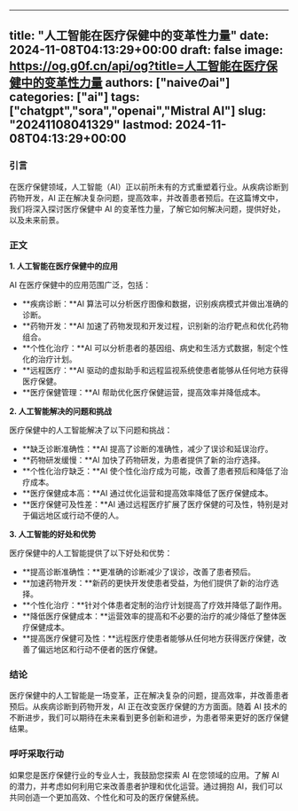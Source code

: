 
---
title: "人工智能在医疗保健中的变革性力量"
date: 2024-11-08T04:13:29+00:00
draft: false
image: https://og.g0f.cn/api/og?title=人工智能在医疗保健中的变革性力量
authors: ["naiveのai"]
categories: ["ai"]
tags: ["chatgpt","sora","openai","Mistral AI"]
slug: "20241108041329"
lastmod: 2024-11-08T04:13:29+00:00
---
### 引言

在医疗保健领域，人工智能（AI）正以前所未有的方式重塑着行业。从疾病诊断到药物开发，AI 正在解决复杂问题，提高效率，并改善患者预后。在这篇博文中，我们将深入探讨医疗保健中 AI 的变革性力量，了解它如何解决问题，提供好处，以及未来前景。

### 正文

**1. 人工智能在医疗保健中的应用**

AI 在医疗保健中的应用范围广泛，包括：

- **疾病诊断：**AI 算法可以分析医疗图像和数据，识别疾病模式并做出准确的诊断。
- **药物开发：**AI 加速了药物发现和开发过程，识别新的治疗靶点和优化药物组合。
- **个性化治疗：**AI 可以分析患者的基因组、病史和生活方式数据，制定个性化的治疗计划。
- **远程医疗：**AI 驱动的虚拟助手和远程监视系统使患者能够从任何地方获得医疗保健。
- **医疗保健管理：**AI 帮助优化医疗保健运营，提高效率并降低成本。

**2. 人工智能解决的问题和挑战**

医疗保健中的人工智能解决了以下问题和挑战：

- **缺乏诊断准确性：**AI 提高了诊断的准确性，减少了误诊和延误治疗。
- **药物研发缓慢：**AI 加快了药物研发，为患者提供了新的治疗选择。
- **个性化治疗缺乏：**AI 使个性化治疗成为可能，改善了患者预后和降低了治疗成本。
- **医疗保健成本高：**AI 通过优化运营和提高效率降低了医疗保健成本。
- **医疗保健可及性差：**AI 通过远程医疗扩展了医疗保健的可及性，特别是对于偏远地区或行动不便的人。

**3. 人工智能的好处和优势**

医疗保健中的人工智能提供了以下好处和优势：

- **提高诊断准确性：**更准确的诊断减少了误诊，改善了患者预后。
- **加速药物开发：**新药的更快开发使患者受益，为他们提供了新的治疗选择。
- **个性化治疗：**针对个体患者定制的治疗计划提高了疗效并降低了副作用。
- **降低医疗保健成本：**运营效率的提高和不必要的治疗的减少降低了整体医疗保健成本。
- **提高医疗保健可及性：**远程医疗使患者能够从任何地方获得医疗保健，改善了偏远地区和行动不便者的医疗保健。

### 结论

医疗保健中的人工智能是一场变革，正在解决复杂的问题，提高效率，并改善患者预后。从疾病诊断到药物开发，AI 正在改变医疗保健的方方面面。随着 AI 技术的不断进步，我们可以期待在未来看到更多创新和进步，为患者带来更好的医疗保健结果。

### 呼吁采取行动

如果您是医疗保健行业的专业人士，我鼓励您探索 AI 在您领域的应用。了解 AI 的潜力，并考虑如何利用它来改善患者护理和优化运营。通过拥抱 AI，我们可以共同创造一个更加高效、个性化和可及的医疗保健系统。